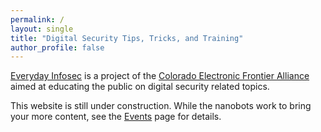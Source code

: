 ```yaml
---
permalink: /
layout: single
title: "Digital Security Tips, Tricks, and Training"
author_profile: false
---
```


[Everyday Infosec](/) is a project of the [Colorado Electronic
Frontier Alliance](http://www.efacolorado.com) aimed at educating the
public on digital security related topics.

This website is still under construction. While the nanobots work to
bring your more content, see the [Events](/events/) page for details.
